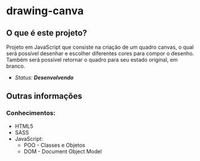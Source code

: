 <h1>drawing-canva</h1>

<h2>O que é este projeto?</h2>
<p>
Projeto em JavaScript que consiste na criação de um quadro canvas, o qual será possível desenhar e escolher diferentes cores para compor o desenho. Também será possível retornar o quadro para seu estado original, em branco.
</p>

<ul type="square">
<li> <i>Status: <b>Desenvolvendo</b></i>
</ul>

<h2> Outras informações</h2>
<h3>Conhecimentos:</h3>
<ul>
<li> HTML5
<li> SASS
<li> JavaScript: <ul>
    <li> POO - Classes e Objetos
    <li> DOM - Document Object Model
    </ul>
</ul>
